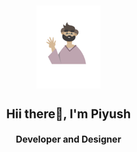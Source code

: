 <div id="header" align="center" margin="0">
  <img src="./avatarPiyushSharma.png" height:"150" width="150"/>
</div>
<h1 align="center">Hii there👋, I'm Piyush</h1>
<h2 align="center">Developer and Designer</h2>
<img src="./" alt=""/>
<!--
**piyush2108/piyush2108** is a ✨ _special_ ✨ repository because its `README.md` (this file) appears on your GitHub profile.

Here are some ideas to get you started:

- 🔭 I’m currently working on ...
- 🌱 I’m currently learning ...
- 👯 I’m looking to collaborate on ...
- 🤔 I’m looking for help with ...
- 💬 Ask me about ...
- 📫 How to reach me: ...
- 😄 Pronouns: ...
- ⚡ Fun fact: ...
-->
